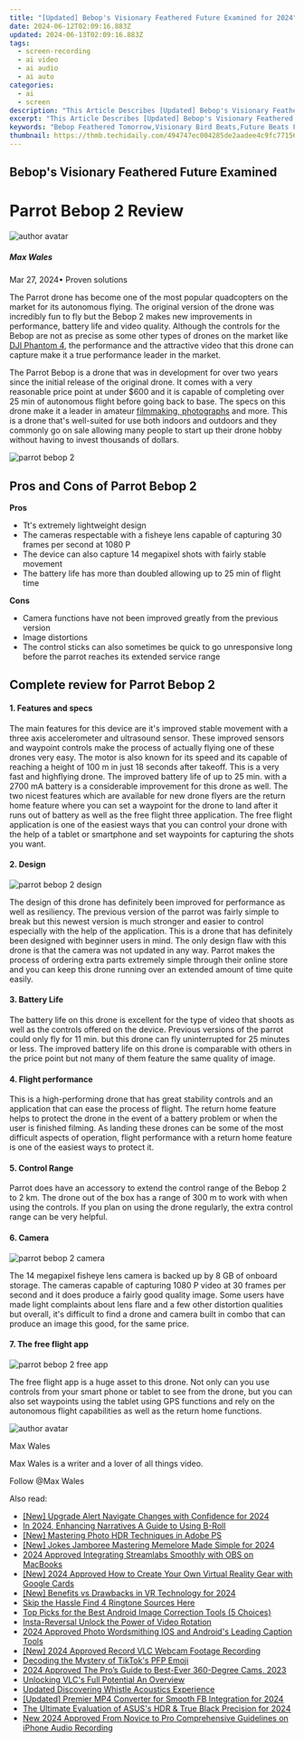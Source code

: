 ```yaml
---
title: "[Updated] Bebop's Visionary Feathered Future Examined for 2024"
date: 2024-06-12T02:09:16.883Z
updated: 2024-06-13T02:09:16.883Z
tags: 
  - screen-recording
  - ai video
  - ai audio
  - ai auto
categories: 
  - ai
  - screen
description: "This Article Describes [Updated] Bebop's Visionary Feathered Future Examined for 2024"
excerpt: "This Article Describes [Updated] Bebop's Visionary Feathered Future Examined for 2024"
keywords: "Bebop Feathered Tomorrow,Visionary Bird Beats,Future Beats Flight,Flying Jazz Futures,Avian Bebop Trends,Jazzbird Visionaries,Bebop Evolving Future"
thumbnail: https://thmb.techidaily.com/494747ec004285de2aadee4c9fc771562b4f42ca29ed6aecefce800cf9eedde4.jpg
---
```


## Bebop's Visionary Feathered Future Examined

# Parrot Bebop 2 Review

![author avatar](https://images.wondershare.com/filmora/article-images/max-wales-author.jpg)

##### Max Wales

 Mar 27, 2024• Proven solutions

 The Parrot drone has become one of the most popular quadcopters on the market for its autonomous flying. The original version of the drone was incredibly fun to fly but the Bebop 2 makes new improvements in performance, battery life and video quality. Although the controls for the Bebop are not as precise as some other types of drones on the market like [DJI Phantom 4](https://tools.techidaily.com/wondershare/filmora/download/), the performance and the attractive video that this drone can capture make it a true performance leader in the market.

 The Parrot Bebop is a drone that was in development for over two years since the initial release of the original drone. It comes with a very reasonable price point at under $600 and it is capable of completing over 25 min of autonomous flight before going back to base. The specs on this drone make it a leader in amateur [filmmaking, photographs](https://tools.techidaily.com/wondershare/filmora/download/) and more. This is a drone that's well-suited for use both indoors and outdoors and they commonly go on sale allowing many people to start up their drone hobby without having to invest thousands of dollars.

![parrot bebop 2](https://images.wondershare.com/filmora/article-images/parrot-bebop-2.jpg)

## Pros and Cons of Parrot Bebop 2

**Pros**

* Tt's extremely lightweight design
* The cameras respectable with a fisheye lens capable of capturing 30 frames per second at 1080 P
* The device can also capture 14 megapixel shots with fairly stable movement
* The battery life has more than doubled allowing up to 25 min of flight time

**Cons**

* Camera functions have not been improved greatly from the previous version
* Image distortions
* The control sticks can also sometimes be quick to go unresponsive long before the parrot reaches its extended service range

## Complete review for Parrot Bebop 2

#### 1\.  Features and specs

 The main features for this device are it's improved stable movement with a three axis accelerometer and ultrasound sensor. These improved sensors and waypoint controls make the process of actually flying one of these drones very easy. The motor is also known for its speed and its capable of reaching a height of 100 m in just 18 seconds after takeoff. This is a very fast and highflying drone. The improved battery life of up to 25 min. with a 2700 mA battery is a considerable improvement for this drone as well. The two nicest features which are available for new drone flyers are the return home feature where you can set a waypoint for the drone to land after it runs out of battery as well as the free flight three application. The free flight application is one of the easiest ways that you can control your drone with the help of a tablet or smartphone and set waypoints for capturing the shots you want.

#### 2\.  Design

![parrot bebop 2 design](https://images.wondershare.com/filmora/article-images/parrot-bebop-2-design.png)

 The design of this drone has definitely been improved for performance as well as resiliency. The previous version of the parrot was fairly simple to break but this newest version is much stronger and easier to control especially with the help of the application. This is a drone that has definitely been designed with beginner users in mind. The only design flaw with this drone is that the camera was not updated in any way. Parrot makes the process of ordering extra parts extremely simple through their online store and you can keep this drone running over an extended amount of time quite easily.

#### 3\.  Battery Life

 The battery life on this drone is excellent for the type of video that shoots as well as the controls offered on the device. Previous versions of the parrot could only fly for 11 min. but this drone can fly uninterrupted for 25 minutes or less. The improved battery life on this drone is comparable with others in the price point but not many of them feature the same quality of image.

#### 4\.  Flight performance

 This is a high-performing drone that has great stability controls and an application that can ease the process of flight. The return home feature helps to protect the drone in the event of a battery problem or when the user is finished filming. As landing these drones can be some of the most difficult aspects of operation, flight performance with a return home feature is one of the easiest ways to protect it.

#### 5\.  Control Range

 Parrot does have an accessory to extend the control range of the Bebop 2 to 2 km. The drone out of the box has a range of 300 m to work with when using the controls. If you plan on using the drone regularly, the extra control range can be very helpful.

#### 6\.  Camera

![parrot bebop 2 camera](https://images.wondershare.com/filmora/article-images/parrot-bebop-2-camera.jpg)

 The 14 megapixel fisheye lens camera is backed up by 8 GB of onboard storage. The cameras capable of capturing 1080 P video at 30 frames per second and it does produce a fairly good quality image. Some users have made light complaints about lens flare and a few other distortion qualities but overall, it's difficult to find a drone and camera built in combo that can produce an image this good, for the same price.

#### 7\.  The free flight app

![parrot bebop 2 free app](https://images.wondershare.com/filmora/article-images/parrot-free-app.gif)

 The free flight app is a huge asset to this drone. Not only can you use controls from your smart phone or tablet to see from the drone, but you can also set waypoints using the tablet using GPS functions and rely on the autonomous flight capabilities as well as the return home functions.

![author avatar](https://images.wondershare.com/filmora/article-images/max-wales-author.jpg)

Max Wales

Max Wales is a writer and a lover of all things video.

Follow @Max Wales


<ins class="adsbygoogle"
     style="display:block"
     data-ad-format="autorelaxed"
     data-ad-client="ca-pub-7571918770474297"
     data-ad-slot="1223367746"></ins>



<ins class="adsbygoogle"
     style="display:block"
     data-ad-client="ca-pub-7571918770474297"
     data-ad-slot="8358498916"
     data-ad-format="auto"
     data-full-width-responsive="true"></ins>


<span class="atpl-alsoreadstyle">Also read:</span>
<div><ul>
<li><a href="https://article-files.techidaily.com/new-upgrade-alert-navigate-changes-with-confidence-for-2024/"><u>[New] Upgrade Alert  Navigate Changes with Confidence for 2024</u></a></li>
<li><a href="https://article-files.techidaily.com/in-2024-enhancing-narratives-a-guide-to-using-b-roll/"><u>In 2024, Enhancing Narratives  A Guide to Using B-Roll</u></a></li>
<li><a href="https://article-files.techidaily.com/new-mastering-photo-hdr-techniques-in-adobe-ps/"><u>[New] Mastering Photo HDR Techniques in Adobe PS</u></a></li>
<li><a href="https://article-files.techidaily.com/new-jokes-jamboree-mastering-memelore-made-simple-for-2024/"><u>[New] Jokes Jamboree  Mastering Memelore Made Simple for 2024</u></a></li>
<li><a href="https://article-files.techidaily.com/2024-approved-integrating-streamlabs-smoothly-with-obs-on-macbooks/"><u>2024 Approved  Integrating Streamlabs Smoothly with OBS on MacBooks</u></a></li>
<li><a href="https://article-files.techidaily.com/new-2024-approved-how-to-create-your-own-virtual-reality-gear-with-google-cards/"><u>[New] 2024 Approved  How to Create Your Own Virtual Reality Gear with Google Cards</u></a></li>
<li><a href="https://article-files.techidaily.com/new-benefits-vs-drawbacks-in-vr-technology-for-2024/"><u>[New] Benefits vs Drawbacks in VR Technology for 2024</u></a></li>
<li><a href="https://article-files.techidaily.com/skip-the-hassle-find-4-ringtone-sources-here/"><u>Skip the Hassle  Find 4 Ringtone Sources Here</u></a></li>
<li><a href="https://article-files.techidaily.com/top-picks-for-the-best-android-image-correction-tools-5-choices/"><u>Top Picks for the Best Android Image Correction Tools (5 Choices)</u></a></li>
<li><a href="https://instagram-clips.techidaily.com/insta-reversal-unlock-the-power-of-video-rotation/"><u>Insta-Reversal  Unlock the Power of Video Rotation</u></a></li>
<li><a href="https://extra-skills.techidaily.com/2024-approved-photo-wordsmithing-ios-and-androids-leading-caption-tools/"><u>2024 Approved  Photo Wordsmithing  IOS and Android's Leading Caption Tools</u></a></li>
<li><a href="https://video-capture.techidaily.com/new-2024-approved-record-vlc-webcam-footage-recording/"><u>[New] 2024 Approved  Record VLC  Webcam Footage Recording</u></a></li>
<li><a href="https://tiktok-video-recordings.techidaily.com/decoding-the-mystery-of-tiktoks-pfp-emoji/"><u>Decoding the Mystery of TikTok's PFP Emoji</u></a></li>
<li><a href="https://some-skills.techidaily.com/2024-approved-the-pros-guide-to-best-ever-360-degree-cams-2023/"><u>2024 Approved  The Pro’s Guide to Best-Ever 360-Degree Cams, 2023</u></a></li>
<li><a href="https://digital-screen-recording.techidaily.com/unlocking-vlcs-full-potential-an-overview/"><u>Unlocking VLC's Full Potential  An Overview</u></a></li>
<li><a href="https://voice-adjusting.techidaily.com/updated-discovering-whistle-acoustics-experience/"><u>Updated Discovering Whistle Acoustics Experience</u></a></li>
<li><a href="https://facebook-videos.techidaily.com/updated-premier-mp4-converter-for-smooth-fb-integration-for-2024/"><u>[Updated] Premier MP4 Converter for Smooth FB Integration for 2024</u></a></li>
<li><a href="https://some-skills.techidaily.com/the-ultimate-evaluation-of-asuss-hdr-and-true-black-precision-for-2024/"><u>The Ultimate Evaluation of ASUS's HDR & True Black Precision for 2024</u></a></li>
<li><a href="https://sound-optimizing.techidaily.com/new-2024-approved-from-novice-to-pro-comprehensive-guidelines-on-iphone-audio-recording/"><u>New 2024 Approved From Novice to Pro Comprehensive Guidelines on iPhone Audio Recording</u></a></li>
</ul></div>
